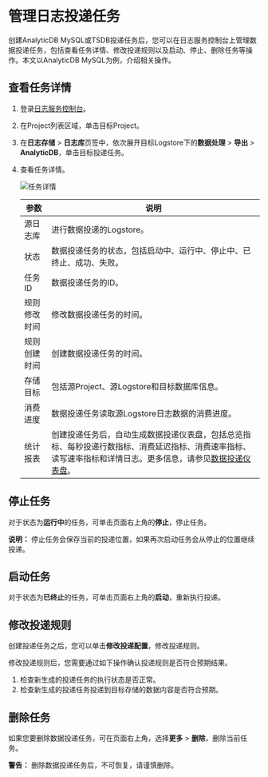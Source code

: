 # 管理日志投递任务

创建AnalyticDB MySQL或TSDB投递任务后，您可以在日志服务控制台上管理数据投递任务，包括查看任务详情、修改投递规则以及启动、停止、删除任务等操作。本文以AnalyticDB MySQL为例，介绍相关操作。

## 查看任务详情

1.  登录[日志服务控制台](https://sls.console.aliyun.com)。

2.  在Project列表区域，单击目标Project。

3.  在**日志存储** \> **日志库**页签中，依次展开目标Logstore下的**数据处理** \> **导出** \> **AnalyticDB**，单击目标投递任务。

4.  查看任务详情。

    ![任务详情](https://static-aliyun-doc.oss-accelerate.aliyuncs.com/assets/img/zh-CN/8869744061/p179059.png)

    |参数|说明|
    |--|--|
    |源日志库|进行数据投递的Logstore。|
    |状态|数据投递任务的状态，包括启动中、运行中、停止中、已终止、成功、失败。|
    |任务ID|数据投递任务的ID。|
    |规则修改时间|修改数据投递任务的时间。|
    |规则创建时间|创建数据投递任务的时间。|
    |存储目标|包括源Project、源Logstore和目标数据库信息。|
    |消费进度|数据投递任务读取源Logstore日志数据的消费进度。|
    |统计报表|创建投递任务后，自动生成数据投递仪表盘，包括总览指标、每秒投递行数指标、消费延迟指标、消费速率指标、读写速率指标和详情日志。更多信息，请参见[数据投递仪表盘](/cn.zh-CN/消费与投递/数据投递/数据投递仪表盘.md)。|


## 停止任务

对于状态为**运行中**的任务，可单击页面右上角的**停止**，停止任务。

**说明：** 停止任务会保存当前的投递位置，如果再次启动任务会从停止的位置继续投递。

## 启动任务

对于状态为**已终止**的任务，可单击页面右上角的**启动**，重新执行投递。

## 修改投递规则

创建投递任务之后，您可以单击**修改投递配置**，修改投递规则。

修改投递规则后，您需要通过如下操作确认投递规则是否符合预期结果。

1.  检查新生成的投递任务的执行状态是否正常。
2.  检查新生成的投递任务投递到目标存储的数据内容是否符合预期。

## 删除任务

如果您要删除数据投递任务，可在页面右上角，选择**更多** \> **删除**，删除当前任务。

**警告：** 删除数据投递任务后，不可恢复，请谨慎删除。

